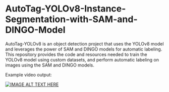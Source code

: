 # AutoTag-YOLOv8-Instance-Segmentation-with-SAM-and-DINGO-Model
AutoTag-YOLOv8 is an object detection project that uses the YOLOv8 model and leverages the power of SAM and DINGO models for automatic labeling. This repository provides the code and resources needed to train the YOLOv8 model using custom datasets, and perform automatic labeling on images using the SAM and DINGO models. 

Example video output:

[![IMAGE ALT TEXT HERE](https://youtu.be/8aCaEIrQqcAE/0.jpg)](https://youtu.be/8aCaEIrQqcA)

